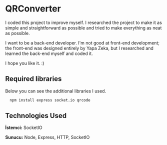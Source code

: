 
# QRConverter

I coded this project to improve myself. I researched the project to make it as simple and straightforward as possible and tried to make everything as neat as possible.

I want to be a back-end developer. I'm not good at front-end development; the front-end was designed entirely by Yapa Zeka, but I researched and learned the back-end myself and coded it.

I hope you like it. :)


## Required libraries 

Below you can see the additional libraries I used.

```bash 
  npm install express socket.io qrcode
```
    
## Technologies Used

**İstemci:** SocketIO

**Sunucu:** Node, Express, HTTP, SocketIO

  